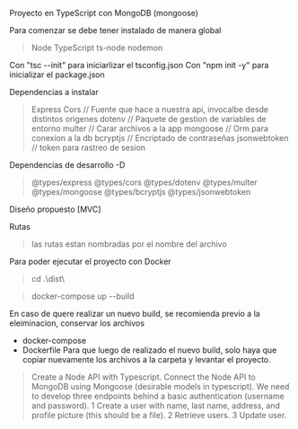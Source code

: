 Proyecto en TypeScript con MongoDB (mongoose) 

Para comenzar se debe tener instalado de manera global

> Node 
> TypeScript
> ts-node
> nodemon

Con "tsc --init" para iniciarlizar el tsconfig.json
Con "npm init -y" para inicializar el package.json

Dependencias a instalar

> Express
> Cors // Fuente que hace a nuestra api, invocalbe desde distintos origenes
> dotenv // Paquete de gestion de variables de entorno 
> multer // Carar archivos a la app
> mongoose // Orm para conexion a la db
> bcryptjs // Encriptado de contraseñas
> jsonwebtoken // token para rastreo de sesion

Dependencias de desarrollo -D

> @types/express
> @types/cors
> @types/dotenv
> @types/multer
> @types/mongoose
> @types/bcryptjs
> @types/jsonwebtoken

Diseño propuesto [MVC]


Rutas

> las rutas estan nombradas por el nombre del archivo


Para poder ejecutar el proyecto con Docker

> cd .\dist\

> docker-compose up --build

En caso de quere realizar un nuevo build, se recomienda previo a la eleiminacion, conservar los archivos 
- docker-compose
- Dockerfile
Para que luego de realizado el nuevo build, solo haya que copiar nuevamente los archivos a la carpeta y levantar el proyecto.


> Create a Node API with Typescript. 
> Connect the Node API to MongoDB using Mongoose (desirable models in typescript).
> We need to develop three endpoints behind a basic authentication (username and password).
1 Create a user with name, last name, address, and profile picture (this should be a file).
2 Retrieve users.
3 Update user.